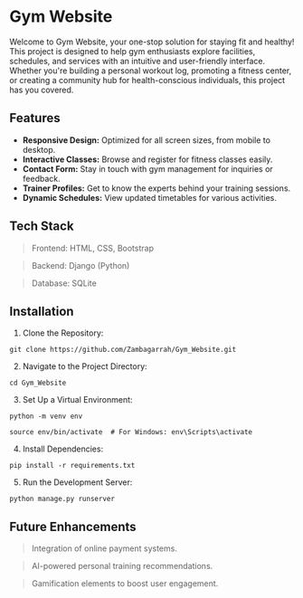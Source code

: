 # Gym Website
Welcome to Gym Website, your one-stop solution for staying fit and healthy! This project is designed to help gym enthusiasts explore facilities, schedules, and services with an intuitive and user-friendly interface. Whether you're building a personal workout log, promoting a fitness center, or creating a community hub for health-conscious individuals, this project has you covered.

## Features
- **Responsive Design:** Optimized for all screen sizes, from mobile to desktop.
- **Interactive Classes:** Browse and register for fitness classes easily.
- **Contact Form:** Stay in touch with gym management for inquiries or feedback.
- **Trainer Profiles:** Get to know the experts behind your training sessions.
- **Dynamic Schedules:** View updated timetables for various activities.

## Tech Stack
> Frontend: HTML, CSS, Bootstrap

> Backend: Django (Python)

> Database: SQLite

## Installation
1. Clone the Repository:

```
git clone https://github.com/Zambagarrah/Gym_Website.git
```
2. Navigate to the Project Directory:

```
cd Gym_Website
```
3. Set Up a Virtual Environment:

```
python -m venv env
```
```
source env/bin/activate  # For Windows: env\Scripts\activate
```
4. Install Dependencies:

```
pip install -r requirements.txt
```
5. Run the Development Server:

```
python manage.py runserver
```
## Future Enhancements
> Integration of online payment systems.

> AI-powered personal training recommendations.

> Gamification elements to boost user engagement.
